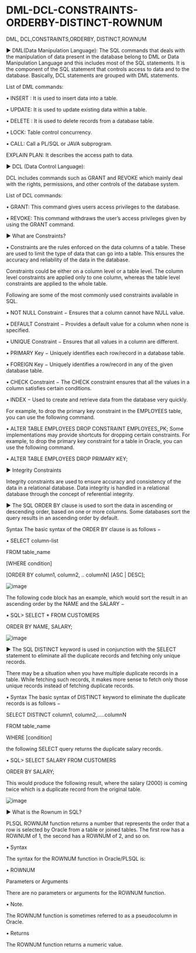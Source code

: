 # DML-DCL-CONSTRAINTS-ORDERBY-DISTINCT-ROWNUM

DML, DCL,CONSTRAINTS,ORDERBY, DISTINCT,ROWNUM

► DML(Data Manipulation Language): 
The SQL commands that deals with the manipulation of data present in the database belong to DML or Data Manipulation Language and this includes most of the SQL statements. It is the component of the SQL statement that controls access to data and to the database. Basically, DCL statements are grouped with DML statements.

List of DML commands: 

• INSERT : It is used to insert data into a table.

• UPDATE: It is used to update existing data within a table.

• DELETE : It is used to delete records from a database table.

• LOCK: Table control concurrency.

• CALL: Call a PL/SQL or JAVA subprogram.

EXPLAIN PLAN: It describes the access path to data.

► DCL (Data Control Language): 

DCL includes commands such as GRANT and REVOKE which mainly deal with the rights, permissions, and other controls of the database system. 

List of  DCL commands: 

• GRANT: This command gives users access privileges to the database.

• REVOKE: This command withdraws the user’s access privileges given by using the GRANT command.

► What are Constraints?

• Constraints are the rules enforced on the data columns of a table. These are used to limit the type of data that can go into a table. This ensures the accuracy and reliability of the data in the database.

Constraints could be either on a column level or a table level. The column level constraints are applied only to one column, whereas the table level constraints are applied to the whole table.

Following are some of the most commonly used constraints available in SQL. 


• NOT NULL Constraint − Ensures that a column cannot have NULL value.

• DEFAULT Constraint − Provides a default value for a column when none is specified.

• UNIQUE Constraint − Ensures that all values in a column are different.

• PRIMARY Key − Uniquely identifies each row/record in a database table.

• FOREIGN Key − Uniquely identifies a row/record in any of the given database table.

• CHECK Constraint − The CHECK constraint ensures that all the values in a column satisfies certain conditions.

• INDEX − Used to create and retrieve data from the database very quickly.

For example, to drop the primary key constraint in the EMPLOYEES table, you can use the following command.

• ALTER TABLE EMPLOYEES DROP CONSTRAINT EMPLOYEES_PK;
Some implementations may provide shortcuts for dropping certain constraints. For example, to drop the primary key constraint for a table in Oracle, you can use the following command.

• ALTER TABLE EMPLOYEES DROP PRIMARY KEY;

► Integrity Constraints

Integrity constraints are used to ensure accuracy and consistency of the data in a relational database. Data integrity is handled in a relational database through the concept of referential integrity.

► The SQL ORDER BY clause is used to sort the data in ascending or descending order, based on one or more columns. Some databases sort the query results in an ascending order by default.

Syntax
The basic syntax of the ORDER BY clause is as follows −

• SELECT column-list 

FROM table_name 

[WHERE condition] 

[ORDER BY column1, column2, .. columnN] [ASC | DESC];

![image](https://user-images.githubusercontent.com/91977965/137265486-c0fdc4a7-ea60-4402-bf1c-9b197b5403f0.png)

The following code block has an example, which would sort the result in an ascending order by the NAME and the SALARY −

• SQL> 
SELECT * FROM CUSTOMERS

   ORDER BY NAME, SALARY;
   
 ![image](https://user-images.githubusercontent.com/91977965/137267569-53805f83-f398-4dfb-8863-8a7863f1d34a.png)

   

► The SQL DISTINCT keyword is used in conjunction with the SELECT statement to eliminate all the duplicate records and fetching only unique records.

There may be a situation when you have multiple duplicate records in a table. While fetching such records, it makes more sense to fetch only those unique records instead of fetching duplicate records.

• Syntax
The basic syntax of DISTINCT keyword to eliminate the duplicate records is as follows −

SELECT DISTINCT column1, column2,.....columnN 

FROM table_name

WHERE [condition]


the following SELECT query returns the duplicate salary records.

• SQL> SELECT SALARY FROM CUSTOMERS

   ORDER BY SALARY;
   
This would produce the following result, where the salary (2000) is coming twice which is a duplicate record from the original table.

![image](https://user-images.githubusercontent.com/91977965/137267705-ecd2a159-794f-4294-9f49-d98b0d4061d4.png)

► What is the Rownum in SQL?

PLSQL ROWNUM function returns a number that represents the order that a row is selected by Oracle from a table or joined tables. The first row has a ROWNUM of 1, the second has a ROWNUM of 2, and so on.

• Syntax

The syntax for the ROWNUM function in Oracle/PLSQL is:

• ROWNUM

Parameters or Arguments

There are no parameters or arguments for the ROWNUM function.

• Note.

The ROWNUM function is sometimes referred to as a pseudocolumn in Oracle.

• Returns

The ROWNUM function returns a numeric value.
